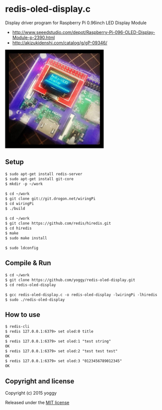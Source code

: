 redis-oled-display.c
====

Display driver program for Raspberry Pi 0.96inch LED Display Module

- http://www.seeedstudio.com/depot/Raspberry-Pi-096-OLED-Display-Module-p-2390.html
- http://akizukidenshi.com/catalog/g/gP-09346/

![img01.jpg](img01.jpg)

Setup
----

    $ sudo apt-get install redis-server
    $ sudo apt-get install git-core
    $ mkdir -p ~/work
     
    $ cd ~/work
    $ git clone git://git.drogon.net/wiringPi
    $ cd wiringPi
    $ ./build
     
    $ cd ~/work
    $ git clone https://github.com/redis/hiredis.git
    $ cd hiredis
    $ make
    $ sudo make install
     
    $ sudo ldconfig

Compile & Run
----

    $ cd ~/work
    $ git clone https://github.com/yoggy/redis-oled-display.git
    $ cd redis-oled-display
      
    $ gcc redis-oled-display.c -o redis-oled-display -lwiringPi -lhiredis
    $ sudo ./redis-oled-display

How to use
----

    $ redis-cli
    $ redis 127.0.0.1:6379> set oled:0 title
    OK
    $ redis 127.0.0.1:6379> set oled:1 "test string"
    OK
    $ redis 127.0.0.1:6379> set oled:2 "test test test"
    OK
    $ redis 127.0.0.1:6379> set oled:3 "0123456789012345"
    OK

Copyright and license
----

Copyright (c) 2015 yoggy

Released under the [MIT license](LICENSE.txt)

